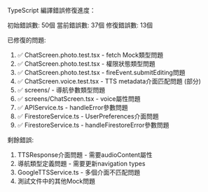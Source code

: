 TypeScript 編譯錯誤修復進度：

初始錯誤數: 50個
當前錯誤數: 37個
修復錯誤數: 13個

已修復的問題:
1. ✅ ChatScreen.photo.test.tsx - fetch Mock類型問題
2. ✅ ChatScreen.photo.test.tsx - 權限狀態類型問題
3. ✅ ChatScreen.photo.test.tsx - fireEvent.submitEditing問題
4. ✅ ChatScreen.voice.test.tsx - TTS metadata介面匹配問題 (部分)
5. ✅ screens/ - 導航參數類型問題
6. ✅ screens/ChatScreen.tsx - voice屬性問題
7. ✅ APIService.ts - handleError參數問題
8. ✅ FirestoreService.ts - UserPreferences介面問題
9. ✅ FirestoreService.ts - handleFirestoreError參數問題

剩餘錯誤:
1. TTSResponse介面問題 - 需要audioContent屬性
2. 導航類型定義問題 - 需要更新navigation types
3. GoogleTTSService.ts - 多個介面不匹配問題
4. 測試文件中的其他Mock問題